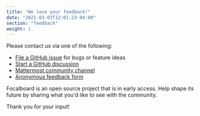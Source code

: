 ```yaml
---
title: "We love your feedback!"
date: "2021-03-03T12:01:23-04:00"
section: "feedback"
weight: 1
---
```


Please contact us via one of the following:
* [File a GitHub issue](https://github.com/mattermost/focalboard/issues) for bugs or feature ideas
* [Start a GitHub discussion](https://github.com/mattermost/focalboard/discussions)
* [Mattermost community channel](https://community.mattermost.com/core/channels/focalboard)
* [Anonymous feedback form](https://docs.google.com/forms/d/e/1FAIpQLSdTq7M69Pdlz71CwucaSEG0FCK1M_WRvIbZbPr2imfT2QvUCQ/viewform?usp=sf_link)

Focalboard is an open source project that is in early access. Help shape its future by sharing what you'd like to see with the community.

Thank you for your input!
